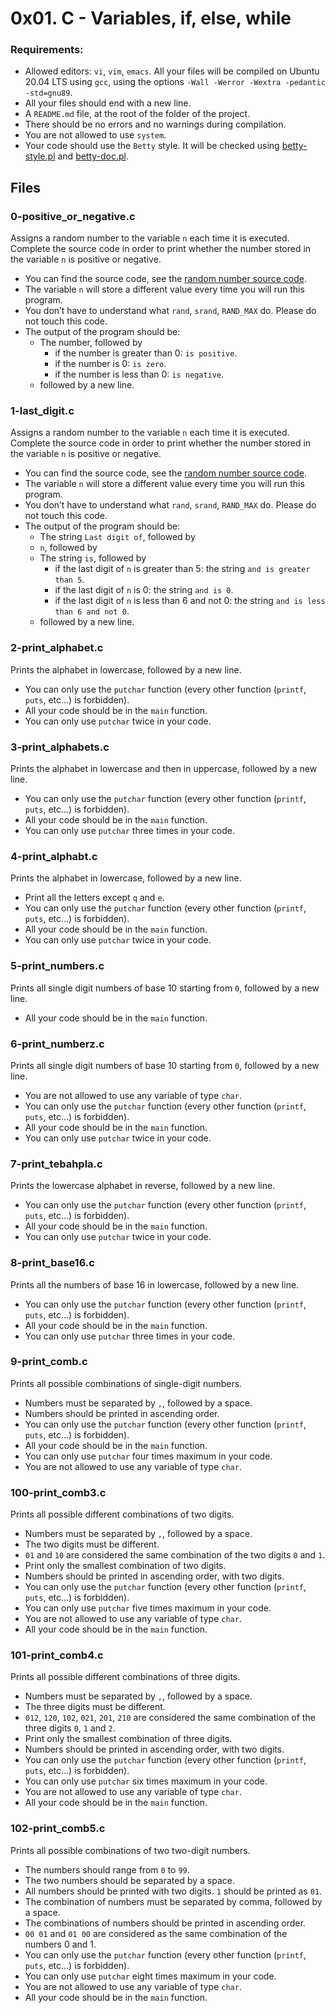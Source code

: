 # 0x01. C - Variables, if, else, while

### Requirements:
- Allowed editors: `vi`, `vim`, `emacs`.
All your files will be compiled on Ubuntu 20.04 LTS using `gcc`, using the options `-Wall -Werror -Wextra -pedantic -std=gnu89`.
- All your files should end with a new line.
- A `README.md` file, at the root of the folder of the project.
- There should be no errors and no warnings during compilation.
- You are not allowed to use `system`.
- Your code should use the `Betty` style. It will be checked using [betty-style.pl](https://github.com/holbertonschool/Betty/blob/master/betty-style.pl) and [betty-doc.pl](https://github.com/holbertonschool/Betty/blob/master/betty-doc.pl).

## Files
### 0-positive_or_negative.c
Assigns a random number to the variable `n` each time it is executed. Complete the source code in order to print whether the number stored in the variable `n` is positive or negative.
- You can find the source code, see the [random number source code](https://github.com/holbertonschool/0x01.c/blob/master/0-positive_or_negative_c).
- The variable `n` will store a different value every time you will run this program.
- You don’t have to understand what `rand`, `srand`, `RAND_MAX` do. Please do not touch this code.
- The output of the program should be:
	- The number, followed by
		- if the number is greater than 0: `is positive`.
		- if the number is 0: `is zero`.
		- if the number is less than 0: `is negative`.
	- followed by a new line.

### 1-last_digit.c
Assigns a random number to the variable `n` each time it is executed. Complete the source code in order to print whether the number stored in the variable `n` is positive or negative.
- You can find the source code, see the [random number source code](https://github.com/holbertonschool/0x01.c/blob/master/0-positive_or_negative_c).
- The variable `n` will store a different value every time you will run this program.
- You don’t have to understand what `rand`, `srand`, `RAND_MAX` do. Please do not touch this code.
- The output of the program should be:
	- The string `Last digit of`, followed by
	- `n`, followed by
	- The string `is`, followed by
		- if the last digit of `n` is greater than 5: the string `and is greater than 5`.
		- if the last digit of `n` is 0: the string `and is 0`.
		- if the last digit of `n` is less than 6 and not 0: the string `and is less than 6 and not 0`.
	- followed by a new line.

### 2-print_alphabet.c
Prints the alphabet in lowercase, followed by a new line.
- You can only use the `putchar` function (every other function (`printf`, `puts`, etc…) is forbidden).
- All your code should be in the `main` function.
- You can only use `putchar` twice in your code.

### 3-print_alphabets.c
Prints the alphabet in lowercase and then in uppercase, followed by a new line.
- You can only use the `putchar` function (every other function (`printf`, `puts`, etc…) is forbidden).
- All your code should be in the `main` function.
- You can only use `putchar` three times in your code.

### 4-print_alphabt.c
Prints the alphabet in lowercase, followed by a new line.
- Print all the letters except `q` and `e`.
- You can only use the `putchar` function (every other function (`printf`, `puts`, etc…) is forbidden).
- All your code should be in the `main` function.
- You can only use `putchar` twice in your code.

### 5-print_numbers.c
Prints all single digit numbers of base 10 starting from `0`, followed by a new line.
- All your code should be in the `main` function.

### 6-print_numberz.c
Prints all single digit numbers of base 10 starting from `0`, followed by a new line.
- You are not allowed to use any variable of type `char`.
- You can only use the `putchar` function (every other function (`printf`, `puts`, etc…) is forbidden).
- All your code should be in the `main` function.
- You can only use `putchar` twice in your code.

### 7-print_tebahpla.c
Prints the lowercase alphabet in reverse, followed by a new line.
- You can only use the `putchar` function (every other function (`printf`, `puts`, etc…) is forbidden).
- All your code should be in the `main` function.
- You can only use `putchar` twice in your code.

### 8-print_base16.c
Prints all the numbers of base 16 in lowercase, followed by a new line.
- You can only use the `putchar` function (every other function (`printf`, `puts`, etc…) is forbidden).
- All your code should be in the `main` function.
- You can only use `putchar` three times in your code.

### 9-print_comb.c
Prints all possible combinations of single-digit numbers.
- Numbers must be separated by `,`, followed by a space.
- Numbers should be printed in ascending order.
- You can only use the `putchar` function (every other function (`printf`, `puts`, etc…) is forbidden).
- All your code should be in the `main` function.
- You can only use `putchar` four times maximum in your code.
- You are not allowed to use any variable of type `char`.

### 100-print_comb3.c
Prints all possible different combinations of two digits.
- Numbers must be separated by `,`, followed by a space.
- The two digits must be different.
- `01` and `10` are considered the same combination of the two digits `0` and 	`1`.
- Print only the smallest combination of two digits.
- Numbers should be printed in ascending order, with two digits.
- You can only use the `putchar` function (every other function (`printf`, `puts`, etc…) is forbidden).
- You can only use `putchar` five times maximum in your code.
- You are not allowed to use any variable of type `char`.
- All your code should be in the `main` function.

### 101-print_comb4.c
Prints all possible different combinations of three digits.
- Numbers must be separated by `,`, followed by a space.
- The three digits must be different.
- `012`, `120`, `102`, `021`, `201`, `210` are considered the same combination of the three digits `0`, `1` and `2`.
- Print only the smallest combination of three digits.
- Numbers should be printed in ascending order, with two digits.
- You can only use the `putchar` function (every other function (`printf`, `puts`, etc…) is forbidden).
- You can only use `putchar` six times maximum in your code.
- You are not allowed to use any variable of type `char`.
- All your code should be in the `main` function.

### 102-print_comb5.c
Prints all possible combinations of two two-digit numbers.
- The numbers should range from `0` to `99`.
- The two numbers should be separated by a space.
- All numbers should be printed with two digits. `1` should be printed as `01`.
- The combination of numbers must be separated by comma, followed by a space.
- The combinations of numbers should be printed in ascending order.
- `00 01` and `01 00` are considered as the same combination of the numbers 0 and 1.
- You can only use the `putchar` function (every other function (`printf`, `puts`, etc…) is forbidden).
- You can only use `putchar` eight times maximum in your code.
- You are not allowed to use any variable of type `char`.
- All your code should be in the `main` function.
